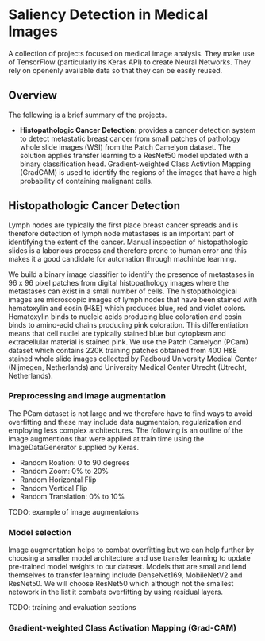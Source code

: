 # Saliency Detection in Medical Images #
A collection of projects focused on medical image analysis. They make use of TensorFlow (particularly its Keras API) to create Neural Networks. They rely on openenly available data so that they can be easily reused.

## Overview ##
The following is a brief summary of the projects. 
* __Histopathologic Cancer Detection__: provides a cancer detection system to detect metastatic breast cancer from small patches of pathology whole slide images (WSI) from the Patch Camelyon dataset. The solution applies transfer learning to a ResNet50 model updated with a binary classification head. Gradient-weighted Class Activtion Mapping (GradCAM) is used to identify the regions of the images that have a high probability of containing malignant cells.   

## Histopathologic Cancer Detection ##
Lymph nodes are typically the first place breast cancer spreads and is therefore detection of lymph node metastases is an important part of identifying the extent of the cancer. Manual inspection of histopathologic slides is a laborious process and therefore prone to human error and this makes it a good candidate for automation through machinbe learning.

We build a binary image classifier to identify the presence of metastases in 96 x 96 pixel patches from digital histopathology images where the metastases can exist in a small number of cells. The histopathological images are microscopic images of lymph nodes that have been stained with hematoxylin and eosin (H&E) which produces blue, red and violet colors. Hematoxylin binds to nucleic acids producing blue coloration and eosin binds to amino-acid chains producing pink coloration. This differentiation means that cell nuclei are typically stained blue but cytoplasm and extracellular material is stained pink. We use the Patch Camelyon (PCam) dataset which contains 220K training patches obtained from 400 H&E stained whole slide images collected by Radboud University Medical Center (Nijmegen, Netherlands) and University Medical Center Utrecht (Utrecht, Netherlands).

### Preprocessing and image augmentation ###
The PCam dataset is not large and we therefore have to find ways to avoid overfitting and these may include data augmentaion, regularization and employing less complex architectures. The following is an outline of the image augmentions that were applied at train time using the ImageDataGenerator supplied by Keras.
* Random Roation: 0 to 90 degrees
* Random Zoom: 0% to 20%
* Random Horizontal Flip
* Random Vertical Flip
* Random Translation: 0% to 10%

TODO: example of image augmentaions

### Model selection ###
Image augmentation helps to combat overfitting but we can help further by choosing a smaller model architecture and use transfer learning to update pre-trained model weights to our dataset. Models that are small and lend themselves to transfer learning include DenseNet169, MobileNetV2 and ResNet50. We will choose ResNet50 which although not the smallest netowork in the list it combats overfitting by using residual layers.

TODO: training and evaluation sections

### Gradient-weighted Class Activation Mapping (Grad-CAM) ###

